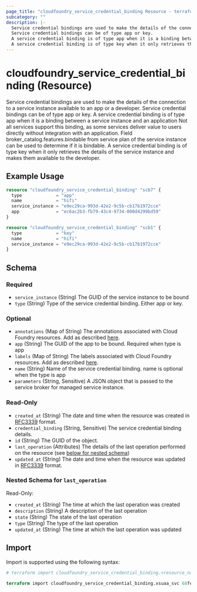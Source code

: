 ```yaml
---
page_title: "cloudfoundry_service_credential_binding Resource - terraform-provider-cloudfoundry"
subcategory: ""
description: |-
  Service credential bindings are used to make the details of the connection to a service instance available to an app or a developer.
  Service credential bindings can be of type app or key.
  A service credential binding is of type app when it is a binding between a service instance and an application Not all services support this binding, as some services deliver value to users directly without integration with an application. Field broker_catalog.features.bindable from service plan of the service instance can be used to determine if it is bindable.
  A service credential binding is of type key when it only retrieves the details of the service instance and makes them available to the developer.
---
```


# cloudfoundry_service_credential_binding (Resource)

Service credential bindings are used to make the details of the connection to a service instance available to an app or a developer.
		Service credential bindings can be of type app or key.
		A service credential binding is of type app when it is a binding between a service instance and an application Not all services support this binding, as some services deliver value to users directly without integration with an application. Field broker_catalog.features.bindable from service plan of the service instance can be used to determine if it is bindable.
		A service credential binding is of type key when it only retrieves the details of the service instance and makes them available to the developer.

## Example Usage

```terraform
resource "cloudfoundry_service_credential_binding" "scb7" {
  type             = "app"
  name             = "hifi"
  service_instance = "e9ec29ca-993d-42e2-9c5b-cb17b1972cce"
  app              = "ec6ac2b3-fb79-43c4-9734-000d4299bd59"
}

resource "cloudfoundry_service_credential_binding" "scb1" {
  type             = "key"
  name             = "hifi"
  service_instance = "e9ec29ca-993d-42e2-9c5b-cb17b1972cce"
}
```

<!-- schema generated by tfplugindocs -->
## Schema

### Required

- `service_instance` (String) The GUID of the service instance to be bound
- `type` (String) Type of the service credential binding. Either app or key.

### Optional

- `annotations` (Map of String) The annotations associated with Cloud Foundry resources. Add as described [here](https://docs.cloudfoundry.org/adminguide/metadata.html#-view-metadata-for-an-object).
- `app` (String) The GUID of the app to be bound. Required when type is app
- `labels` (Map of String) The labels associated with Cloud Foundry resources. Add as described [here](https://docs.cloudfoundry.org/adminguide/metadata.html#-view-metadata-for-an-object).
- `name` (String) Name of the service credential binding. name is optional when the type is app
- `parameters` (String, Sensitive) A JSON object that is passed to the service broker for managed service instance.

### Read-Only

- `created_at` (String) The date and time when the resource was created in [RFC3339](https://www.ietf.org/rfc/rfc3339.txt) format.
- `credential_binding` (String, Sensitive) The service credential binding details.
- `id` (String) The GUID of the object.
- `last_operation` (Attributes) The details of the last operation performed on the resource (see [below for nested schema](#nestedatt--last_operation))
- `updated_at` (String) The date and time when the resource was updated in [RFC3339](https://www.ietf.org/rfc/rfc3339.txt) format.

<a id="nestedatt--last_operation"></a>
### Nested Schema for `last_operation`

Read-Only:

- `created_at` (String) The time at which the last operation was created
- `description` (String) A description of the last operation
- `state` (String) The state of the last operation
- `type` (String) The type of the last operation
- `updated_at` (String) The time at which the last operation was updated

## Import

Import is supported using the following syntax:

```terraform
# terraform import cloudfoundry_service_credential_binding.<resource_name> <service_credential_binding_guid>

terraform import cloudfoundry_service_credential_binding.xsuaa_svc 68fea1b6-11b9-4737-ad79-74e49832533f
```